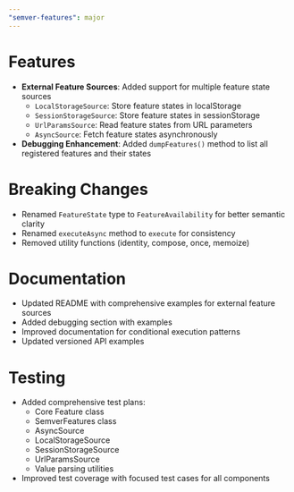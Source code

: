 ```yaml
---
"semver-features": major
---
```


# Features
- **External Feature Sources**: Added support for multiple feature state sources
  - `LocalStorageSource`: Store feature states in localStorage
  - `SessionStorageSource`: Store feature states in sessionStorage
  - `UrlParamsSource`: Read feature states from URL parameters
  - `AsyncSource`: Fetch feature states asynchronously
- **Debugging Enhancement**: Added `dumpFeatures()` method to list all registered features and their states

# Breaking Changes
- Renamed `FeatureState` type to `FeatureAvailability` for better semantic clarity
- Renamed `executeAsync` method to `execute` for consistency
- Removed utility functions (identity, compose, once, memoize)

# Documentation
- Updated README with comprehensive examples for external feature sources
- Added debugging section with examples
- Improved documentation for conditional execution patterns
- Updated versioned API examples

# Testing
- Added comprehensive test plans:
  - Core Feature class
  - SemverFeatures class
  - AsyncSource
  - LocalStorageSource
  - SessionStorageSource
  - UrlParamsSource
  - Value parsing utilities
- Improved test coverage with focused test cases for all components
